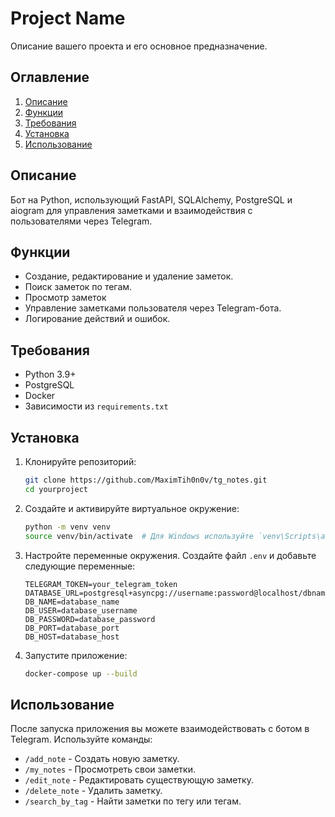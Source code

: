 # Project Name

Описание вашего проекта и его основное предназначение.

## Оглавление

1. [Описание](#описание)
2. [Функции](#функции)
3. [Требования](#требования)
4. [Установка](#установка)
5. [Использование](#использование)


## Описание

Бот на Python, использующий FastAPI, SQLAlchemy, PostgreSQL и aiogram для управления заметками и взаимодействия с пользователями через Telegram.

## Функции

- Создание, редактирование и удаление заметок.
- Поиск заметок по тегам.
- Просмотр заметок
- Управление заметками пользователя через Telegram-бота.
- Логирование действий и ошибок.

## Требования

- Python 3.9+
- PostgreSQL
- Docker
- Зависимости из `requirements.txt`

## Установка

1. Клонируйте репозиторий:

    ```bash
    git clone https://github.com/MaximTih0n0v/tg_notes.git
    cd yourproject
    ```

2. Создайте и активируйте виртуальное окружение:

    ```bash
    python -m venv venv
    source venv/bin/activate  # Для Windows используйте `venv\Scripts\activate`
    ```

3. Настройте переменные окружения. Создайте файл `.env` и добавьте следующие переменные:

    ```env
    TELEGRAM_TOKEN=your_telegram_token
    DATABASE_URL=postgresql+asyncpg://username:password@localhost/dbname
    DB_NAME=database_name
    DB_USER=database_username
    DB_PASSWORD=database_password
    DB_PORT=database_port
    DB_HOST=database_host
    ```


4. Запустите приложение:

    ```bash
    docker-compose up --build

    ```


## Использование

После запуска приложения вы можете взаимодействовать с ботом в Telegram. Используйте команды:

- `/add_note` - Создать новую заметку.
- `/my_notes` - Просмотреть свои заметки.
- `/edit_note` - Редактировать существующую заметку.
- `/delete_note` - Удалить заметку.
- `/search_by_tag` - Найти заметки по тегу или тегам.


